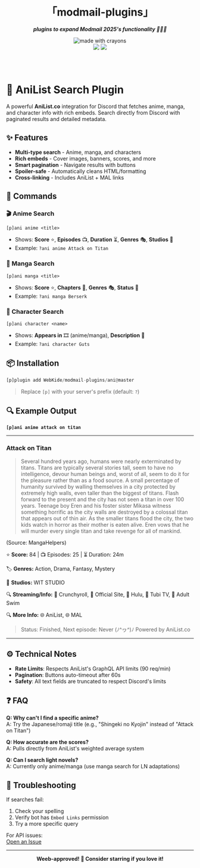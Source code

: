<div align="center">
<h1>「modmail-plugins」</h1>
<p><b><i>plugins to expand Modmail 2025's functionality 🚀🌟✨</i></b></p>
</div>

<div align="center">
<img src="http://forthebadge.com/images/badges/made-with-crayons.svg?style=for-the-badge" alt="made with crayons"><br>
<img src="https://img.shields.io/badge/python-v3.7+-12a4ff?style=for-the-badge&logo=python&logoColor=12a4ff">
<img src="https://img.shields.io/badge/library-discord%2Epy%202%2Ex-ffbb10?style=for-the-badge&logo=discord">

<br><br>
</div>

# 🎌 AniList Search Plugin

A powerful **AniList.co** integration for Discord that fetches anime, manga, and character info with rich embeds. Search directly from Discord with paginated results and detailed metadata.

## ✨ Features

- **Multi-type search** - Anime, manga, and characters  
- **Rich embeds** - Cover images, banners, scores, and more  
- **Smart pagination** - Navigate results with buttons  
- **Spoiler-safe** - Automatically cleans HTML/formatting  
- **Cross-linking** - Includes AniList + MAL links  

## 🚀 Commands

### 🎬 Anime Search  
`[p]ani anime <title>`  
- Shows: **Score** ⭐, **Episodes** 📺, **Duration** ⏳, **Genres** 🎭, **Studios** 🏢  
- Example: `?ani anime Attack on Titan`

### 📖 Manga Search  
`[p]ani manga <title>`  
- Shows: **Score** ⭐, **Chapters** 📖, **Genres** 🎭, **Status** 📡  
- Example: `?ani manga Berserk`

### 🎎 Character Search  
`[p]ani character <name>`  
- Shows: **Appears in** 🎞️ (anime/manga), **Description** 📝  
- Example: `?ani character Guts`

## 📦 Installation

```py
[p]plugin add WebKide/modmail-plugins/ani@master
```

> Replace `[p]` with your server's prefix (default: `?`)

## 🔍 Example Output

**`[p]ani anime attack on titan`**

_____________________________________________________________________
### Attack on Titan
> Several hundred years ago, humans were nearly exterminated by titans. Titans are typically several stories tall, seem to have no intelligence, devour human beings and, worst of all, seem to do it for the pleasure rather than as a food source. A small percentage of humanity survived by walling themselves in a city protected by extremely high walls, even taller than the biggest of titans.
Flash forward to the present and the city has not seen a titan in over 100 years. Teenage boy Eren and his foster sister Mikasa witness something horrific as the city walls are destroyed by a colossal titan that appears out of thin air. As the smaller titans flood the city, the two kids watch in horror as their mother is eaten alive. Eren vows that he will murder every single titan and take revenge for all of mankind.

(Source: MangaHelpers)

⭐ **Score:** 84 | 📺 Episodes: 25 | ⏳ Duration: 24m

🏷️ **Genres:** Action, Drama, Fantasy, Mystery

🎥 **Studios:** WIT STUDIO

🔍 **Streaming/Info:** 🔗 Crunchyroll, 🔗 Official Site, 🔗 Hulu, 🔗 Tubi TV, 🔗 Adult Swim

🔍 **More Info:** 🌐 AniList, 🌐 MAL

> Status: Finished, Next episode: Never (ﾉ^ヮ^)ﾉ Powered by AniList.co
_____________________________________________________________________

## ⚙️ Technical Notes

- **Rate Limits**: Respects AniList's GraphQL API limits (90 req/min)  
- **Pagination**: Buttons auto-timeout after 60s  
- **Safety**: All text fields are truncated to respect Discord's limits  

## ❓ FAQ

**Q: Why can't I find a specific anime?**  
A: Try the Japanese/romaji title (e.g., "Shingeki no Kyojin" instead of "Attack on Titan")

**Q: How accurate are the scores?**  
A: Pulls directly from AniList's weighted average system

**Q: Can I search light novels?**  
A: Currently only anime/manga (use manga search for LN adaptations)

## 🐞 Troubleshooting

If searches fail:
1. Check your spelling
2. Verify bot has `Embed Links` permission
3. Try a more specific query

For API issues:  
[Open an Issue](https://github.com/WebKide/modmail-plugins/issues)

---

<div align="center">
<b>Weeb-approved! 🌸 Consider starring if you love it!</b>
</div>
